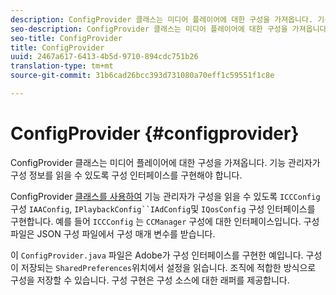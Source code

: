 ```yaml
---
description: ConfigProvider 클래스는 미디어 플레이어에 대한 구성을 가져옵니다. 기능 관리자가 구성 정보를 읽을 수 있도록 구성 인터페이스를 구현해야 합니다.
seo-description: ConfigProvider 클래스는 미디어 플레이어에 대한 구성을 가져옵니다. 기능 관리자가 구성 정보를 읽을 수 있도록 구성 인터페이스를 구현해야 합니다.
seo-title: ConfigProvider
title: ConfigProvider
uuid: 2467a617-6413-4b5d-9710-894cdc751b26
translation-type: tm+mt
source-git-commit: 31b6cad26bcc393d731080a70eff1c59551f1c8e

---
```



# ConfigProvider {#configprovider}

ConfigProvider 클래스는 미디어 플레이어에 대한 구성을 가져옵니다. 기능 관리자가 구성 정보를 읽을 수 있도록 구성 인터페이스를 구현해야 합니다.

ConfigProvider [클래스를 사용하여](https://help.adobe.com/en_US/primetime/api/reference_implementation/android/javadoc/com/adobe/primetime/reference/config/ConfigProvider.html) 기능 관리자가 구성을 읽을 수 있도록 `ICCConfig`구성 `IAAConfig`, `IPlaybackConfig``IAdConfig`및 `IQosConfig` 구성 인터페이스를 구현합니다. 예를 들어 `ICCConfig` 는 `CCManager` 구성에 대한 인터페이스입니다. 구성 파일은 JSON 구성 파일에서 구성 매개 변수를 받습니다.

이 `ConfigProvider.java` 파일은 Adobe가 구성 인터페이스를 구현한 예입니다. 구성이 저장되는 `SharedPreferences`위치에서 설정을 읽습니다. 조직에 적합한 방식으로 구성을 저장할 수 있습니다. 구성 구현은 구성 소스에 대한 래퍼를 제공합니다.